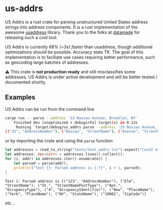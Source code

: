 # us-addrs

US Addrs is a rust crate for parsing unstructured United States address strings into address components.
It is a rust implementation of the awesome [usaddress](https://github.com/datamade/usaddress/tree/master) library.
Thank you to the folks at [datamade](https://datamade.us/) for releasing such a cool tool.

US Addrs is currently _68% (~3x) faster_ than usaddress, though additional optimizations should be possible. Accuracy stats TK.
The goal of this implementation is to faciliate use cases requiring better performance, such as geocoding large batches of addresses.

:warning: This crate is **not production ready** and still misclassifies some addresses. US Addrs is under active development and will be better tested / documented shortly.

## Examples

US Addrs can be run from the command line

```bash
cargo run -- parse --address '33 Nassau Avenue, Brooklyn, NY'
    Finished dev [unoptimized + debuginfo] target(s) in 0.12s
     Running `target/debug/us_addrs parse --address '33 Nassau Avenue, Brooklyn, NY'`
[("33", "AddressNumber"), ("Nassau", "StreetName"), ("Avenue", "StreetNamePostType"), ("Brooklyn", "PlaceName"), ("NY", "StateName")]
```

or by importing the crate and using the `parse` function

```rust
let addresses = read_to_string("tests/test_addrs.txt").expect("Could not read file");
let addresses: Vec<&str> = addresses.lines().collect();
for (i, addr) in addresses.iter().enumerate() {
    let parsed = parse(addr);
    println!("Test {}: Parsed address is {:?}", i + 1, parsed);
}
```

```
Test 1: Parsed address is [("123", "AddressNumber"), ("Elm", "StreetName"), ("St.", "StreetNamePostType"), ("Apt.", "OccupancyType"), ("4", "OccupancyIdentifier"), ("New", "PlaceName"), ("York", "PlaceName"), ("NY", "StateName"), ("10001", "ZipCode")]
```

etc...
